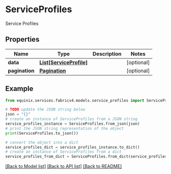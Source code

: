 # ServiceProfiles

Service Profiles

## Properties

Name | Type | Description | Notes
------------ | ------------- | ------------- | -------------
**data** | [**List[ServiceProfile]**](ServiceProfile.md) |  | [optional] 
**pagination** | [**Pagination**](Pagination.md) |  | [optional] 

## Example

```python
from equinix.services.fabricv4.models.service_profiles import ServiceProfiles

# TODO update the JSON string below
json = "{}"
# create an instance of ServiceProfiles from a JSON string
service_profiles_instance = ServiceProfiles.from_json(json)
# print the JSON string representation of the object
print(ServiceProfiles.to_json())

# convert the object into a dict
service_profiles_dict = service_profiles_instance.to_dict()
# create an instance of ServiceProfiles from a dict
service_profiles_from_dict = ServiceProfiles.from_dict(service_profiles_dict)
```
[[Back to Model list]](../README.md#documentation-for-models) [[Back to API list]](../README.md#documentation-for-api-endpoints) [[Back to README]](../README.md)


